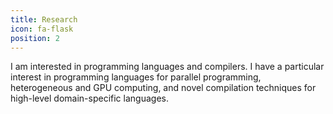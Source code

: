 ```yaml
---
title: Research
icon: fa-flask
position: 2
---
```


I am interested in programming languages and compilers. I have a particular interest in programming languages for parallel programming, heterogeneous and GPU computing, and novel compilation techniques for high-level domain-specific languages.